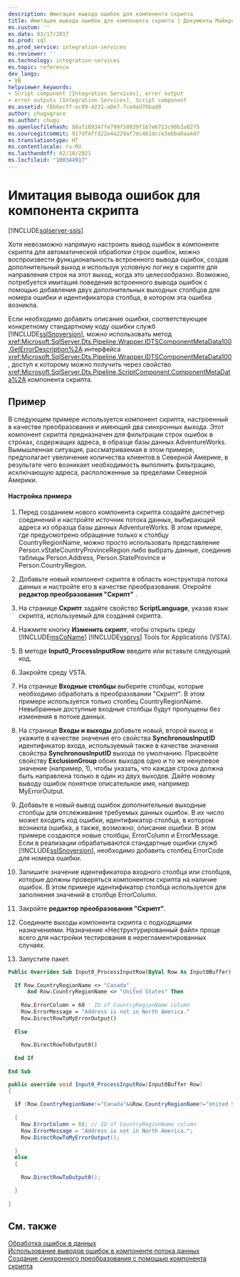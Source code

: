 ```yaml
---
description: Имитация вывода ошибок для компонента скрипта
title: Имитация вывода ошибок для компонента скрипта | Документы Майкрософт
ms.custom: ''
ms.date: 03/17/2017
ms.prod: sql
ms.prod_service: integration-services
ms.reviewer: ''
ms.technology: integration-services
ms.topic: reference
dev_langs:
- VB
helpviewer_keywords:
- Script component [Integration Services], error output
- error outputs [Integration Services], Script component
ms.assetid: f8b6ecff-ac99-4231-a0e7-7ce4ad76bad0
author: chugugrace
ms.author: chugu
ms.openlocfilehash: 88af189347fe799f58939f167e6713c90b3a8275
ms.sourcegitcommit: 917df4ffd22e4a229af7dc481dcce3ebba0aa4d7
ms.translationtype: HT
ms.contentlocale: ru-RU
ms.lasthandoff: 02/10/2021
ms.locfileid: "100344917"
---
```

# <a name="simulating-an-error-output-for-the-script-component"></a>Имитация вывода ошибок для компонента скрипта

[!INCLUDE[sqlserver-ssis](../../includes/applies-to-version/sqlserver-ssis.md)]


  Хотя невозможно напрямую настроить вывод ошибок в компоненте скрипта для автоматической обработки строк ошибок, можно воспроизвести функциональность встроенного вывода ошибок, создав дополнительный выход и используя условную логику в скрипте для направления строк на этот выход, когда это целесообразно. Возможно, потребуется имитация поведения встроенного вывода ошибок с помощью добавления двух дополнительных выходных столбцов для номера ошибки и идентификатора столбца, в котором эта ошибка возникла.  
  
 Если необходимо добавить описание ошибки, соответствующее конкретному стандартному коду ошибки служб [!INCLUDE[ssISnoversion](../../includes/ssisnoversion-md.md)], можно использовать метод <xref:Microsoft.SqlServer.Dts.Pipeline.Wrapper.IDTSComponentMetaData100.GetErrorDescription%2A> интерфейса <xref:Microsoft.SqlServer.Dts.Pipeline.Wrapper.IDTSComponentMetaData100>, доступ к которому можно получить через свойство <xref:Microsoft.SqlServer.Dts.Pipeline.ScriptComponent.ComponentMetaData%2A> компонента скрипта.  
  
## <a name="example"></a>Пример  
 В следующем примере используется компонент скрипта, настроенный в качестве преобразования и имеющий два синхронных выхода. Этот компонент скрипта предназначен для фильтрации строк ошибок в строках, содержащих адреса, в образце базы данных AdventureWorks. Вымышленная ситуация, рассматриваемая в этом примере, предполагает увеличение количества клиентов в Северной Америке, в результате чего возникает необходимость выполнить фильтрацию, исключающую адреса, расположенные за пределами Северной Америки.  
  
#### <a name="to-configure-the-example"></a>Настройка примера  
  
1.  Перед созданием нового компонента скрипта создайте диспетчер соединений и настройте источник потока данных, выбирающий адреса из образца базы данных AdventureWorks. В этом примере, где предусмотрено обращение только к столбцу CountryRegionName, можно просто использовать представление Person.vStateCountryProvinceRegion либо выбрать данные, соединив таблицы Person.Address, Person.StateProvince и Person.CountryRegion.  
  
2.  Добавьте новый компонент скрипта в область конструктора потока данных и настройте его в качестве преобразования. Откройте **редактор преобразования "Скрипт"** .  
  
3.  На странице **Скрипт** задайте свойство **ScriptLanguage**, указав язык скрипта, используемый для создания скрипта.  
  
4.  Нажмите кнопку **Изменить скрипт**, чтобы открыть среду [!INCLUDE[msCoName](../../includes/msconame-md.md)] [!INCLUDE[vsprvs](../../includes/vsprvs-md.md)] Tools for Applications (VSTA).  
  
5.  В методе **Input0_ProcessInputRow** введите или вставьте следующий код.  
  
6.  Закройте среду VSTA.  
  
7.  На странице **Входные столбцы** выберите столбцы, которые необходимо обработать в преобразовании "Скрипт". В этом примере используется только столбец CountryRegionName. Невыбранные доступные входные столбцы будут пропущены без изменения в потоке данных.  
  
8.  На странице **Входы и выходы** добавьте новый, второй выход и укажите в качестве значения его свойства **SynchronousInputID** идентификатор входа, используемый также в качестве значения свойства **SynchronousInputID** выхода по умолчанию. Присвойте свойству **ExclusionGroup** обоих выходов одно и то же ненулевое значение (например, 1), чтобы указать, что каждая строка должна быть направлена только в один из двух выходов. Дайте новому выводу ошибок понятное описательное имя, например MyErrorOutput.  
  
9. Добавьте в новый вывод ошибок дополнительные выходные столбцы для отслеживания требуемых данных ошибок. В их число может входить код ошибки, идентификатор столбца, в котором возникла ошибка, а также, возможно, описание ошибки. В этом примере создаются новые столбцы, ErrorColumn и ErrorMessage. Если в реализации обрабатываются стандартные ошибки служб [!INCLUDE[ssISnoversion](../../includes/ssisnoversion-md.md)], необходимо добавить столбец ErrorCode для номера ошибки.  
  
10. Запишите значение идентификатора входного столбца или столбцов, которые должны проверяться компонентом скрипта на наличие ошибок. В этом примере идентификатор столбца используется для заполнения значений в столбце ErrorColumn.  
  
11. Закройте **редактор преобразования "Скрипт"**.  
  
12. Соедините выходы компонента скрипта с подходящими назначениями. Назначение «Неструктурированный файл» проще всего для настройки тестирования в нерегламентированных случаях.  
  
13. Запустите пакет.  
  
```vb  
Public Overrides Sub Input0_ProcessInputRow(ByVal Row As Input0Buffer)  
  
  If Row.CountryRegionName <> "Canada" _  
      And Row.CountryRegionName <> "United States" Then  
  
    Row.ErrorColumn = 68 ' ID of CountryRegionName column  
    Row.ErrorMessage = "Address is not in North America."  
    Row.DirectRowToMyErrorOutput()  
  
  Else  
  
    Row.DirectRowToOutput0()  
  
  End If  
  
End Sub  
```  
  
```csharp  
public override void Input0_ProcessInputRow(Input0Buffer Row)  
{  
  
  if (Row.CountryRegionName!="Canada"&&Row.CountryRegionName!="United States")  
  
  {  
    Row.ErrorColumn = 68; // ID of CountryRegionName column  
    Row.ErrorMessage = "Address is not in North America.";  
    Row.DirectRowToMyErrorOutput();  
  
  }  
  else  
  {  
  
    Row.DirectRowToOutput0();  
  
  }  
  
}  
```  
  
## <a name="see-also"></a>См. также  
 [Обработка ошибок в данных](../../integration-services/data-flow/error-handling-in-data.md)   
 [Использование выводов ошибок в компоненте потока данных](../../integration-services/extending-packages-custom-objects/data-flow/using-error-outputs-in-a-data-flow-component.md)   
 [Создание синхронного преобразования с помощью компонента скрипта](../../integration-services/extending-packages-scripting-data-flow-script-component-types/creating-a-synchronous-transformation-with-the-script-component.md)  
  
  
